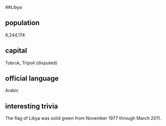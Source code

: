 ##Libya
## population
6,244,174

## capital
Tobruk, Tripoli (disputed)
 
## official language
Arabic

## interesting trivia

The flag of Libya was solid green from November 1977 through March 2011. 

